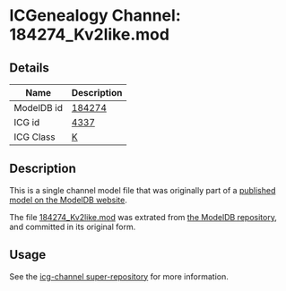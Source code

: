 # ICGenealogy Channel: 184274\_Kv2like.mod

## Details

Name | Description
---- | -----------
ModelDB id | [184274](http://senselab.med.yale.edu/ModelDB/ShowModel.cshtml?model=184274)
ICG id | [4337](http://icg.neurotheory.ox.ac.uk/channels/1/4337)
ICG Class | [K](http://icg.neurotheory.ox.ac.uk/channels/1)

## Description

This is a single channel model file that was originally part of a [published model on the ModelDB website](http://senselab.med.yale.edu/mModelDB/ShowModel.cshtml?model=184274).

The file [184274\_Kv2like.mod](184274_Kv2like.mod) was extrated from [the ModelDB repository](http://senselab.med.yale.edu/ModelDB/ShowModel.cshtml?model=184274), and committed in its original form.

## Usage

See the [icg-channel super-repository](https://github.com/icgenealogy/icg-channels) for more information.